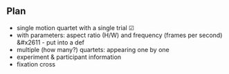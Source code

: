 ## **Plan** 
 - single motion quartet with a single trial &#x2611;
 - with parameters: aspect ratio (H/W) and frequency (frames per second) &#x2611 - put into a def
 - multiple (how many?) quartets: appearing one by one
 - experiment & participant information
 - fixation cross
